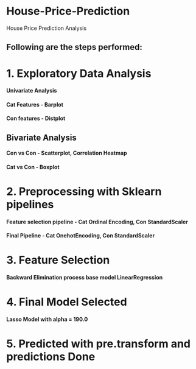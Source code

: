 # House-Price-Prediction
House Price Prediction Analysis

## Following are the steps performed:

# 1. Exploratory Data Analysis
   #### Univariate Analysis
   #### Cat Features - Barplot
  #### Con features - Distplot

  ## Bivariate Analysis
   #### Con vs Con - Scatterplot, Correlation Heatmap
   #### Cat vs Con - Boxplot

# 2. Preprocessing with Sklearn pipelines
  #### Feature selection pipeline - Cat Ordinal Encoding, Con StandardScaler
  #### Final Pipeline - Cat OnehotEncoding, Con StandardScaler

# 3. Feature Selection
  #### Backward Elimination process base model LinearRegression

# 4. Final Model Selected
  #### Lasso Model with alpha = 190.0

# 5. Predicted with pre.transform and predictions Done



